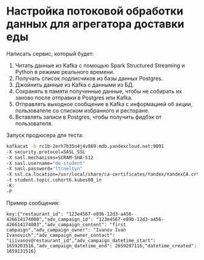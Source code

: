 # Настройка потоковой обработки данных для агрегатора доставки еды
Написать сервис, который будет:
1. Читать данные из Kafka с помощью Spark Structured Streaming и Python в режиме реального времени.
2. Получать список подписчиков из базы данных Postgres.
3. Джойнить данные из Kafka с данными из БД.
4. Сохранять в памяти полученные данные, чтобы не собирать их заново после отправки в Postgres или Kafka.
5. Отправлять выходное сообщение в Kafka с информацией об акции, пользователе со списком избранного и ресторане.
6. Вставлять записи в Postgres, чтобы получить фидбэк от пользователя.

Запуск продюсера для теста:
```bash
kafkacat -b rc1b-2erh7b35n4j4v869.mdb.yandexcloud.net:9091
-X security.protocol=SASL_SSL
-X sasl.mechanisms=SCRAM-SHA-512
-X sasl.username="de-student"
-X sasl.password="ltcneltyn"
-X ssl.ca.location=/usr/local/share/ca-certificates/Yandex/YandexCA.crt
-t student.topic.cohort6.kubes00_in
-K:
-P 
```
Пример сообщения:
```
key:{"restaurant_id": "123e4567-e89b-12d3-a456-426614174000","adv_campaign_id": "123e4567-e89b-12d3-a456-426614174003","adv_campaign_content": "first campaign","adv_campaign_owner": "Ivanov Ivan Ivanovich","adv_campaign_owner_contact": "iiivanov@restaurant_id","adv_campaign_datetime_start": 1659203516,"adv_campaign_datetime_end": 2659207116,"datetime_created": 1659131516}
```
